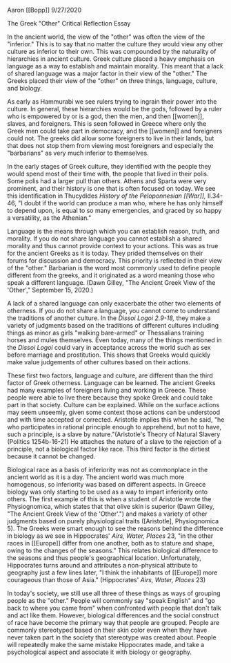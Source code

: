 Aaron [[Bopp]] 9/27/2020

The Greek "Other" Critical Reflection Essay

In the ancient world, the view of the "other" was often the view of the "inferior." This is to say that no matter the culture they would view any other culture as inferior to their own. This was compounded by the naturality of hierarchies in ancient culture. Greek culture placed a heavy emphasis on language as a way to establish and maintain morality. This meant that a lack of shared language was a major factor in their view of the "other." The Greeks placed their view of the "other" on three things, language, culture, and biology.

As early as Hammurabi we see rulers trying to ingrain their power into the culture. In general, these hierarchies would be the gods, followed by a ruler who is empowered by or is a god, then the men, and then [[women]], slaves, and foreigners. This is seen followed in Greece where only the Greek men could take part in democracy, and the [[women]] and foreigners could not. The greeks did allow some foreigners to live in their lands, but that does not stop them from viewing most foreigners and especially the "barbarians" as very much inferior to themselves.

In the early stages of Greek culture, they identified with the people they would spend most of their time with, the people that lived in their polis. Some polis had a larger pull than others. Athens and Sparta were very prominent, and their history is one that is often focused on today. We see this identification in Thucydides *History of the Peloponnesian [[War]],* II.34-46, "I doubt if the world can produce a man who, where he has only himself to depend upon, is equal to so many emergencies, and graced by so happy a versatility, as the Athenian."

Language is the means through which you can establish reason, truth, and morality. If you do not share language you cannot establish a shared morality and thus cannot provide context to your actions. This was as true for the ancient Greeks as it is today. They prided themselves on their forums for discussion and democracy. This priority is reflected in their view of the "other." Barbarian is the word most commonly used to define people different from the greeks, and it originated as a word meaning those who speak a different language. (Dawn Gilley, \"The Ancient Greek View of the \'Other\',\" September 15, 2020.)

A lack of a shared language can only exacerbate the other two elements of otherness. If you do not share a language, you cannot come to understand the traditions of another culture. In the *Dissoi Logoi 2.9-18,* they make a variety of judgments based on the traditions of different cultures including things as minor as girls "walking bare-armed" or Thessalians training horses and mules themselves. Even today, many of the things mentioned in the *Dissoi Logoi* could vary in acceptance across the world such as sex before marriage and prostitution. This shows that Greeks would quickly make value judgements of other cultures based on their actions.

These first two factors, language and culture, are different than the third factor of Greek otherness. Language can be learned. The ancient Greeks had many examples of foreigners living and working in Greece. These people were able to live there because they spoke Greek and could take part in that society. Culture can be explained. While on the surface actions may seem unseemly, given some context those actions can be understood and with time accepted or corrected. Aristotle implies this when he said, "he who participates in rational principle enough to apprehend, but not to have, such a principle, is a slave by nature."(Aristotle's Theory of Natural Slavery (Politics 1254b-16-21) He attaches the nature of a slave to the rejection of a principle, not a biological factor like race. This third factor is the dirtiest because it cannot be changed.

Biological race as a basis of inferiority was not as commonplace in the ancient world as it is a day. The ancient world was much more homogenous, so inferiority was based on different aspects. In Greece biology was only starting to be used as a way to impart inferiority onto others. The first example of this is when a student of Aristotle wrote the Physiognomica, which states that that olive skin is superior (Dawn Gilley, \"The Ancient Greek View of the \'Other\'.\") and makes a variety of other judgments based on purely physiological traits (\[Aristotle\], Physiognomica 5). The Greeks were smart enough to see the reasons behind the difference in biology as we see in Hippocrates' *Airs, Water, Places* 23, "in the other races in [[Europe]] differ from one another, both as to stature and shape, owing to the changes of the seasons." This relates biological difference to the seasons and thus people\'s geographical location. Unfortunately, Hippocrates turns around and attributes a non-physical attribute to geography just a few lines later, "I think the inhabitants of [[Europe]] more courageous than those of Asia." (Hippocrates' *Airs, Water, Places* 23)

In today's society, we still use all three of these things as ways of grouping people as the "other." People will commonly say "speak English" and "go back to where you came from" when confronted with people that don't talk and act like them. However, biological differences and the social construct of race have become the primary way that people are grouped. People are commonly stereotyped based on their skin color even when they have never taken part in the society that stereotype was created about. People will repeatedly make the same mistake Hippocrates made, and take a psychological aspect and associate it with biology or geography.
